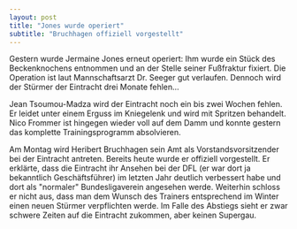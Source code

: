 ```yaml
---
layout: post
title: "Jones wurde operiert"
subtitle: "Bruchhagen offiziell vorgestellt"
---
```


Gestern wurde Jermaine Jones erneut operiert: Ihm wurde ein Stück des Beckenknochens entnommen und an der Stelle seiner Fußfraktur fixiert. Die Operation ist laut Mannschaftsarzt Dr. Seeger gut verlaufen. Dennoch wird der Stürmer der Eintracht drei Monate fehlen...

Jean Tsoumou-Madza wird der Eintracht noch ein bis zwei Wochen fehlen. Er leidet unter einem Erguss im Kniegelenk und wird mit Spritzen behandelt. Nico Frommer ist hingegen wieder voll auf dem Damm und konnte gestern das komplette Trainingsprogramm absolvieren.

Am Montag wird Heribert Bruchhagen sein Amt als Vorstandsvorsitzender bei der Eintracht antreten. Bereits heute wurde er offiziell vorgestellt. Er erklärte, dass die Eintracht ihr Ansehen bei der DFL (er war dort ja bekanntlich Geschäftsführer) im letzten Jahr deutlich verbessert habe und dort als "normaler" Bundesligaverein angesehen werde. Weiterhin schloss er nicht aus, dass man dem Wunsch des Trainers entsprechend im Winter einen neuen Stürmer verpflichten werde. Im Falle des Abstiegs sieht er zwar schwere Zeiten auf die Eintracht zukommen, aber keinen Supergau.
